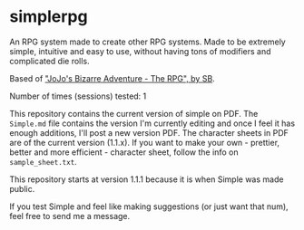 # simplerpg
An RPG system made to create other RPG systems. Made to be extremely simple, intuitive and easy to use, without having tons of modifiers and complicated die rolls.

Based of ["JoJo's Bizarre Adventure - The RPG", by SB](https://is.gd/JoJoRPG).

Number of times (sessions) tested: 1

This repository contains the current version of simple on PDF. The `Simple.md` file contains the version I'm currently editing and once I feel it has enough additions, I'll post a new version PDF.  The character sheets in PDF are of the current version (1.1.x). If you want to make your own - prettier, better and more efficient - character sheet, follow the info on `sample_sheet.txt`. 

This repository starts at version 1.1.1 because it is when Simple was made public.

If you test Simple and feel like making suggestions (or just want that num), feel free to send me a message.